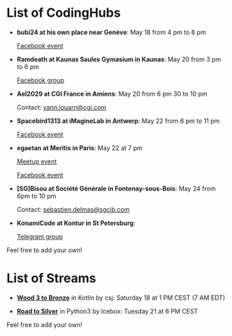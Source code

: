 # List of CodingHubs

- **bubi24 at his own place near Genève**: May 18 from 4 pm to 8 pm

	[Facebook event](https://www.facebook.com/events/452639562138491/)
	
- **Ramdeath at Kaunas Saules Gymasium in Kaunas**: May 20 from 3 pm to 6 pm

	[Facebook group](https://www.facebook.com/groups/680108122421462/)
  
- **Ael2029 at CGI France in Amiens**: May 20 from 6 pm 30 to 10 pm

	Contact: yann.louarn@cgi.com

- **Spacebird1313 at iMagineLab in Antwerp**: May 22 from 6 pm to 11 pm
	
	[Facebook event](https://www.facebook.com/events/2263567717022435/)

- **egaetan at Meritis in Paris**: May 22 at 7 pm
	
	[Meetup event](https://www.meetup.com/Meetup-Meritis/events/261011163/)

	[Facebook event](https://www.facebook.com/events/2290872874519191/)

- **[SG]Bisou at Société Générale in Fontenay-sous-Bois**: May 24 from 6pm to 10 pm
	
	Contact: sebastien.delmas@sgcib.com
  
- **KonamiCode at Kontur in St Petersburg**:

  [Telegram group](https://t.me/KonturHubSpb)

Feel free to add your own!

# List of Streams

- **[Wood 3 to Bronze](https://www.twitch.tv/codingame)** in Kotlin by csj: Saturday 18 at 1 PM CEST (7 AM EDT)

- **[Road to Silver](https://www.twitch.tv/codingame)** in Python3 by Icebox: Tuesday 21 at 6 PM CEST

Feel free to add your own!
